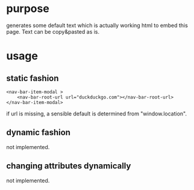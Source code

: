# purpose

generates some default text which is actually working html to embed this page.
Text can be copy&pasted as is.

# usage

## static fashion

    <nav-bar-item-modal >
        <nav-bar-root-url url="duckduckgo.com"></nav-bar-root-url>
    </nav-bar-item-modal>

if url is missing, a sensible default is determined from "window.location".

## dynamic fashion

not implemented.

## changing attributes dynamically

not implemented.
